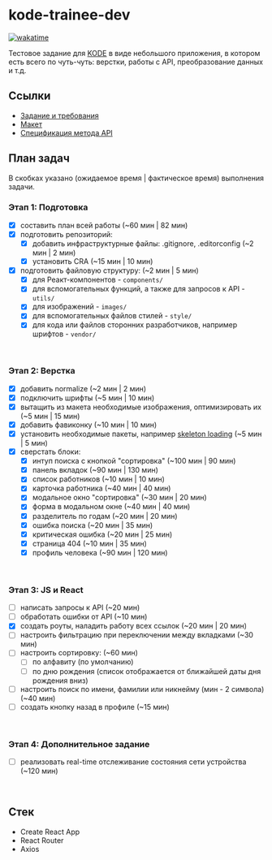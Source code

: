 # kode-trainee-dev
[![wakatime](https://wakatime.com/badge/user/b5c7ce6c-3494-4300-a39b-cb93931f8283/project/b6c1c254-c85c-4600-b55c-4d5c3355c089.svg)](https://wakatime.com/badge/user/b5c7ce6c-3494-4300-a39b-cb93931f8283/project/b6c1c254-c85c-4600-b55c-4d5c3355c089)

Тестовое задание для [KODE](https://kode.ru/) в виде небольшого приложения, в котором есть всего по чуть-чуть: верстки, работы с API, преобразование данных и т.д.

## Ссылки
* [Задание и требования](https://github.com/appKODE/trainee-test-frontend)
* [Макет](https://www.figma.com/file/GRRKONipVClULsfdCAuVs1/KODE-Trainee-Dev-%D0%9E%D1%81%D0%B5%D0%BD%D1%8C'21?node-id=11%3A14414)
* [Спецификация метода API](https://kode-education.stoplight.io/docs/trainee-test/b3A6MjUxNDM5Mjg-get-users)

## План задач
В скобках указано (ожидаемое время | фактическое время) выполнения задачи.

### Этап 1: Подготовка
- [x] составить план всей работы (~60 мин | 82 мин)
- [x] подготовить репозиторий:
  * [x] добавить инфраструктурные файлы: .gitignore, .editorconfig (~2 мин | 2 мин)
  * [x] установить CRA (~15 мин | 10 мин)
- [x] подготовить файловую структуру: (~2 мин | 5 мин)
  * [x] для Реакт-компонентов - `components/`
  * [x] для вспомогательных функций, а также для запросов к API - `utils/`
  * [x] для изображений - `images/`
  * [x] для вспомогательных файлов стилей - `style/`
  * [x] для кода или файлов сторонних разработчиков, например шрифтов - `vendor/`
<br>

### Этап 2: Верстка
- [x] добавить normalize (~2 мин | 2 мин)
- [x] подключить шрифты (~5 мин | 10 мин)
- [x] вытащить из макета необходимые изображения, оптимизировать их (~5 мин | 15 мин)
- [x] добавить фавиконку (~10 мин | 10 мин)
- [x] установить необходимые пакеты, например [skeleton loading](https://www.npmjs.com/package/react-loading-skeletonhttps://www.npmjs.com/package/react-loading-skeleton) (~5 мин | 5 мин)
- [x] сверстать блоки:
  * [x] интуп поиска с кнопкой "сортировка" (~100 мин | 90 мин)
  * [x] панель вкладок (~90 мин | 130 мин)
  * [x] список работников (~10 мин | 10 мин)
  * [x] карточка работника (~40 мин | 40 мин)
  * [x] модальное окно "сортировка" (~30 мин | 20 мин)
  * [x] форма в модальном окне (~40 мин | 40 мин)
  * [x] разделитель по годам (~20 мин | 20 мин)
  * [x] ошибка поиска (~20 мин | 35 мин)
  * [x] критическая ошибка (~20 мин | 25 мин)
  * [x] страница 404 (~10 мин | 35 мин)
  * [x] профиль человека (~90 мин | 120 мин)
<br>

### Этап 3: JS и React
- [ ] написать запросы к API (~20 мин)
- [ ] обработать ошибки от API (~10 мин)
- [x] создать роуты, наладить работу всех ссылок (~20 мин | 20 мин)
- [ ] настроить фильтрацию при переключении между вкладками (~30 мин)
- [ ] настроить сортировку: (~60 мин)
  * [ ] по алфавиту (по умолчанию)
  * [ ] по дню рождения (список отображается от ближайшей даты дня рождения вниз) 
- [ ] настроить поиск по имени, фамилии или никнейму (мин - 2 символа) (~40 мин)
- [ ] создать кнопку назад в профиле (~15 мин)
<br>

### Этап 4: Дополнительное задание
- [ ] реализовать real-time отслеживание состояния сети устройства (~120 мин)
<br>

## Стек
* Create React App
* React Router
* Axios